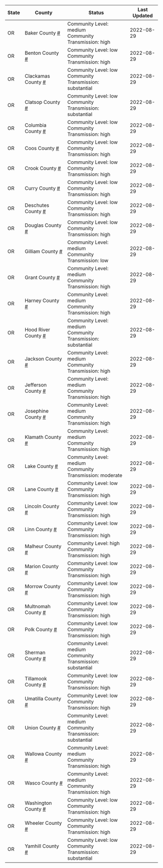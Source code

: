 State | County | Status | Last Updated
--- | --- | --- | --- 
OR | Baker County <a href="#baker_county">#</a> | <a name="baker_county"></a>Community Level: medium<br/>Community Transmission: high | 2022-08-29
OR | Benton County <a href="#benton_county">#</a> | <a name="benton_county"></a>Community Level: low<br/>Community Transmission: high | 2022-08-29
OR | Clackamas County <a href="#clackamas_county">#</a> | <a name="clackamas_county"></a>Community Level: low<br/>Community Transmission: substantial | 2022-08-29
OR | Clatsop County <a href="#clatsop_county">#</a> | <a name="clatsop_county"></a>Community Level: low<br/>Community Transmission: substantial | 2022-08-29
OR | Columbia County <a href="#columbia_county">#</a> | <a name="columbia_county"></a>Community Level: low<br/>Community Transmission: high | 2022-08-29
OR | Coos County <a href="#coos_county">#</a> | <a name="coos_county"></a>Community Level: low<br/>Community Transmission: high | 2022-08-29
OR | Crook County <a href="#crook_county">#</a> | <a name="crook_county"></a>Community Level: low<br/>Community Transmission: high | 2022-08-29
OR | Curry County <a href="#curry_county">#</a> | <a name="curry_county"></a>Community Level: low<br/>Community Transmission: high | 2022-08-29
OR | Deschutes County <a href="#deschutes_county">#</a> | <a name="deschutes_county"></a>Community Level: low<br/>Community Transmission: high | 2022-08-29
OR | Douglas County <a href="#douglas_county">#</a> | <a name="douglas_county"></a>Community Level: low<br/>Community Transmission: high | 2022-08-29
OR | Gilliam County <a href="#gilliam_county">#</a> | <a name="gilliam_county"></a>Community Level: medium<br/>Community Transmission: low | 2022-08-29
OR | Grant County <a href="#grant_county">#</a> | <a name="grant_county"></a>Community Level: medium<br/>Community Transmission: high | 2022-08-29
OR | Harney County <a href="#harney_county">#</a> | <a name="harney_county"></a>Community Level: medium<br/>Community Transmission: high | 2022-08-29
OR | Hood River County <a href="#hood_river_county">#</a> | <a name="hood_river_county"></a>Community Level: medium<br/>Community Transmission: substantial | 2022-08-29
OR | Jackson County <a href="#jackson_county">#</a> | <a name="jackson_county"></a>Community Level: medium<br/>Community Transmission: high | 2022-08-29
OR | Jefferson County <a href="#jefferson_county">#</a> | <a name="jefferson_county"></a>Community Level: medium<br/>Community Transmission: high | 2022-08-29
OR | Josephine County <a href="#josephine_county">#</a> | <a name="josephine_county"></a>Community Level: medium<br/>Community Transmission: high | 2022-08-29
OR | Klamath County <a href="#klamath_county">#</a> | <a name="klamath_county"></a>Community Level: medium<br/>Community Transmission: high | 2022-08-29
OR | Lake County <a href="#lake_county">#</a> | <a name="lake_county"></a>Community Level: medium<br/>Community Transmission: moderate | 2022-08-29
OR | Lane County <a href="#lane_county">#</a> | <a name="lane_county"></a>Community Level: low<br/>Community Transmission: high | 2022-08-29
OR | Lincoln County <a href="#lincoln_county">#</a> | <a name="lincoln_county"></a>Community Level: low<br/>Community Transmission: high | 2022-08-29
OR | Linn County <a href="#linn_county">#</a> | <a name="linn_county"></a>Community Level: low<br/>Community Transmission: high | 2022-08-29
OR | Malheur County <a href="#malheur_county">#</a> | <a name="malheur_county"></a>Community Level: high<br/>Community Transmission: high | 2022-08-29
OR | Marion County <a href="#marion_county">#</a> | <a name="marion_county"></a>Community Level: low<br/>Community Transmission: high | 2022-08-29
OR | Morrow County <a href="#morrow_county">#</a> | <a name="morrow_county"></a>Community Level: low<br/>Community Transmission: high | 2022-08-29
OR | Multnomah County <a href="#multnomah_county">#</a> | <a name="multnomah_county"></a>Community Level: low<br/>Community Transmission: high | 2022-08-29
OR | Polk County <a href="#polk_county">#</a> | <a name="polk_county"></a>Community Level: low<br/>Community Transmission: high | 2022-08-29
OR | Sherman County <a href="#sherman_county">#</a> | <a name="sherman_county"></a>Community Level: medium<br/>Community Transmission: substantial | 2022-08-29
OR | Tillamook County <a href="#tillamook_county">#</a> | <a name="tillamook_county"></a>Community Level: low<br/>Community Transmission: high | 2022-08-29
OR | Umatilla County <a href="#umatilla_county">#</a> | <a name="umatilla_county"></a>Community Level: low<br/>Community Transmission: high | 2022-08-29
OR | Union County <a href="#union_county">#</a> | <a name="union_county"></a>Community Level: medium<br/>Community Transmission: substantial | 2022-08-29
OR | Wallowa County <a href="#wallowa_county">#</a> | <a name="wallowa_county"></a>Community Level: medium<br/>Community Transmission: high | 2022-08-29
OR | Wasco County <a href="#wasco_county">#</a> | <a name="wasco_county"></a>Community Level: medium<br/>Community Transmission: high | 2022-08-29
OR | Washington County <a href="#washington_county">#</a> | <a name="washington_county"></a>Community Level: low<br/>Community Transmission: high | 2022-08-29
OR | Wheeler County <a href="#wheeler_county">#</a> | <a name="wheeler_county"></a>Community Level: low<br/>Community Transmission: high | 2022-08-29
OR | Yamhill County <a href="#yamhill_county">#</a> | <a name="yamhill_county"></a>Community Level: low<br/>Community Transmission: substantial | 2022-08-29
